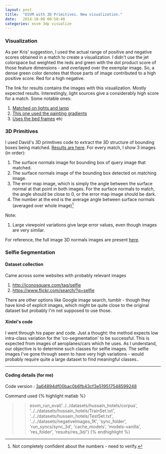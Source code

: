 ```yaml
---
layout: post
title:  "ESVM with 3D Primitives. New visualization."
date:   2014-10-08 00:58:40
categories: esvm 3dp visualize
---
```


### Visualization
As per Kris' suggestion, I used the actual range of positive and negative scores obtained
in a match to create a visualization. I didn't use the jet colorspace but weighted the reds
and green with the dot product score of those feature dimensions - and overlayed over the 
exemplar image. So, a dense green color denotes that those parts of image contributed
to a high positive score. Red for a high negative.

The link for results contains the images with this visualization. Mostly expected results.
Interestingly, light sources give a considerably high score for a match.
Some notable ones:

1. [Matched on lights and lamp](http://pyrie.vmr.cs.cmu.edu/~rohit/results/esvm/008_esvm_3d_newVis/www/corpus.Adina_Apartment_Berlin_clean/adina-apartment-hotel_055-svm/00001.png)
2. [This one used the painting gradients](http://pyrie.vmr.cs.cmu.edu/~rohit/results/esvm/008_esvm_3d_newVis/www/corpus.Bardessono_Yountville_clean/filename-2012-01-23-22_001-svm/00001.png)
3. [Uses the bed frames](http://pyrie.vmr.cs.cmu.edu/~rohit/results/esvm/008_esvm_3d_newVis/www/corpus.French_Quarter_Inn_Charleston_clean/french-quarter-inn_008-svm/00001.png) 
etc

### 3D Primitives
I used David's 3D primitives code to extract the 3D structure of bounding boxes being matched. 
[Results are here][esvm-3d-results].
For every match, I show 3 images (in order):

1. The surface normals image for bounding box of query image that matched.
2. The surface normals image of the bounding box detected on matching image.
3. The error map image, which is simply the angle between the surface normal at that point in both images.
For the surface normals to match, the angle should be close to 0, or the error map image should be dark.
4. The number at the end is the average angle between surface normals (averaged over whole image)[^confidence]

Note:

1. Large viewpoint variations give large error values,
even though images are very similar.

For reference, the full image 3D normals images are present [here](http://pyrie.vmr.cs.cmu.edu/~rohit/results/esvm/006_Vanilla3DP_hotels/publish/3DN/3DN001.html).

[^confidence]: Not completely confident about the numbers - need to verify.

### Selfie Segmentation

#### Dataset collection
Came across some websites with probably relevant images

1. http://iconosquare.com/tag/selfie
2. https://www.flickr.com/search/?q=selfie

There are other options like Google image search, tumblr - though they have kind-of explicit images,
which might be quite close to the original dataset but probably I'm not supposed to use those.

#### Xinlei's code

I went through his paper and code. Just a thought: the method expects low intra-class variation
for the 'co-segmentation' to be successful. This is expected from images of aeroplanes/cars which he uses.
As I understand,  our objective is to determine such classes for selfie images.
The selfie images I've gone through seem to have very high variations - would probably require quite a large dataset to find meaningful classes.. 

---

#### Coding details (for me)

Code version : [3a64894df00bac0b6fb43cf3e519517548599248](https://github.com/rohitgirdhar/esvm_matching/tree/3a64894df00bac0b6fb43cf3e519517548599248)

Command used
{% highlight matlab %}
>> esvm_run_eval('../../datasets/hussain_hotels/corpus', '../../datasets/hussain_hotels/TrainSet.txt', '../../datasets/hussain_hotels/TestSet.txt', '../../datasets/negativeImages_1K', 'sync_folder', 'run_syncs/sync_3d', 'cache_models', 'models-vanilla', 'res_folder', 'results/res_3d/')
{% endhighlight %}

[esvm-3d-results]:  http://pyrie.vmr.cs.cmu.edu/~rohit/results/esvm/008_esvm_3d_newVis/www/publish/esvm_3d/esvm_matches001.html

